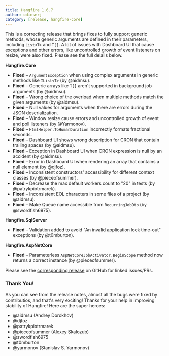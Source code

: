 ```yaml
---
title: Hangfire 1.6.7
author: odinserj
category: [release, hangfire-core]
---
```


This is a correcting release that brings fixes to fully support generic methods, whose generic arguments are defined in their parameters, including `List<T>` and `T[]`. A lot of issues with Dashboard UI that cause exceptions and other errors, like uncontrolled growth of event listeners on resize, were also fixed. Please see the full delails below.

**Hangfire.Core**

* **Fixed** – `ArgumentException` when using complex arguments in generic methods like `IList<T>` (by @aidmsu).
* **Fixed** – Generic arrays like `T[]` aren't supported in background job arguments (by @aidmsu).
* **Fixed** – Wrong choice of the overload when multiple methods match the given arguments (by @aidmsu).
* **Fixed** – Null values for arguments when there are errors during the JSON deserialization.
* **Fixed** – Window resize cause errors and uncontrolled growth of event and poll listeners (by @Yarmonov).
* **Fixed** – `HtmlHelper.ToHumanDuration` incorrectly formats fractional seconds.
* **Fixed** – Dashboard UI shows wrong description for CRON that contain trailing spaces (by @aidmsu).
* **Fixed** – Exception in Dashboard UI when CRON expression is null by an accident (by @aidmsu).
* **Fixed** – Error in Dashboard UI when rendering an array that contains a null element (by @djfoz).
* **Fixed** – Inconsistent constructors' accessibility for different context classes (by @pieceofsummer).
* **Fixed** – Decrease the max default workers count to "20" in tests (by @patrykpiotrmarek).
* **Fixed** – Inconsistent EOL characters in some files of a project (by @aidmsu).
* **Fixed** – Make Queue name accessible from `RecurringJobDto` (by @swordfish6975).

**Hangfire.SqlServer**

* **Fixed** – Validation added to avoid "An invalid application lock time-out" exceptions (by @t0mburton).

**Hangfire.AspNetCore**

* **Fixed** – Parameterless `AspNetCoreJobActivator.BeginScope` method now returns a correct instance (by @pieceofsummer).

Please see the [corresponding release](https://github.com/HangfireIO/Hangfire/releases/tag/v1.6.7) on GitHub for linked issues/PRs.

### Thank You!

As you can see from the release notes, almost all the bugs were fixed by contributios, and that's very exciting! Thanks for your help in improving stability of Hangfire! Here are the super heroes:

* @aidmsu (Andrey Dorokhov)
* @djfoz
* @patrykpiotrmarek
* @pieceofsummer (Alexey Skalozub)
* @swordfish6975
* @t0mburton
* @yarmonov (Stanislav S. Yarmonov)